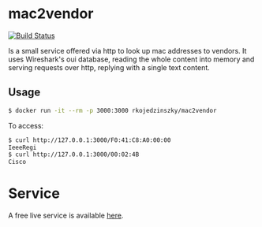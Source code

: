 # mac2vendor

[![Build Status](https://drone.srv.kojedz.in/api/badges/krichy/mac2vendor/status.svg)](https://drone.srv.kojedz.in/krichy/mac2vendor)

Is a small service offered via http to look up mac addresses to vendors. It uses Wireshark's oui database,
reading the whole content into memory and serving requests over http, replying with a single text content.

## Usage

```bash
$ docker run -it --rm -p 3000:3000 rkojedzinszky/mac2vendor
```

To access:

```bash
$ curl http://127.0.0.1:3000/F0:41:C8:A0:00:00
IeeeRegi
$ curl http://127.0.0.1:3000/00:02:4B
Cisco
```

# Service

A free live service is available [here](https://mac2vendor.srv.kojedz.in).